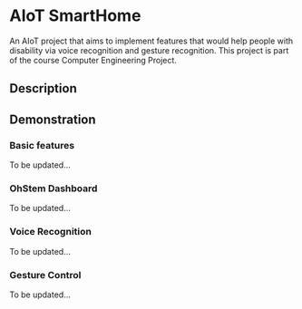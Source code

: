 # AIoT SmartHome
An AIoT project that aims to implement features that would help people with disability via voice recognition and gesture recognition. This project is part of the course Computer Engineering Project.

## Description

## Demonstration
### Basic features
To be updated...
### OhStem Dashboard
To be updated...
### Voice Recognition
To be updated...
### Gesture Control
To be updated...